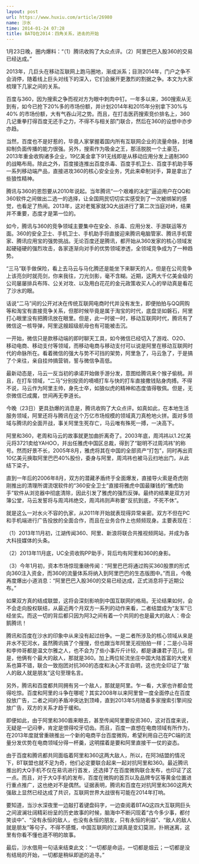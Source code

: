 ```yaml
---
layout: post
url: https://www.huxiu.com/article/26980
name: 沙水
time: 2014-01-24 07:28
title: BATQ在2014：四角关系，进击的开始
---
```

1月23日晚，圈内爆料：“（1）腾讯收购了大众点评。（2）阿里巴巴入股360的交易已经达成。”

2013年，几巨头在移动互联网上跑马圈地，渐成派系；目测2014年，门户之争不会消停，随着线上巨头对线下的深入，它们会展开更激烈的割据之争。本文为大家梳理下几家之间的关系。

百度与360，因为搜索之争而视对方为眼中刺肉中钉。一年多以来，360搜索从无到有，如今已抢下20%多的市场份额，并计划2014年和2015年分别拿下30%与40% 的市场份额，大有气吞山河之势。而且，在打击医药搜索竞价排名上，360几记重拳打得百度无还手之力，不得不与相关部门联合，然后在360的设想中亦步亦趋。

当然，百度也不是好惹的，毕竟人家掌握着国内所有互联网企业的流量命脉，封堵抑制负面传播的能力很强。另外，搜索作为吸金之王，那活脱脱一个土豪范，2013年重金收购诸多企业，19亿美金拿下91无线即是从移动应用分发上遏制360的战略布局。除此之外，百度接连推出百度杀毒、百度手机卫士、百度手机助手等一系列移动端产品，直接进攻360的核心安全业务，凭此来牵制对手，算是拿出了些狼性精神。

腾讯与360的恩怨要从2010年说起。当年腾讯“一个艰难的决定”逼迫用户在QQ和360软件之间做出二选一的选择，让全国网民切切实实感受到了一次被绑架的感觉，也看足了热闹。2013年，这对老冤家就3Q大战进行了第二次当庭对峙，结果并不重要，态度才是第一位的。

如今，腾讯与360的竞争领域主要集中在安全、杀毒、应用分发、手游联运等方面。360的安全卫士、手机卫士、手机助手将直接迎来腾讯电脑管家、腾讯手机管家、腾讯应用宝的强势挑战。无论百度还是腾讯，都开始从360发家的核心领域发起硬碰硬的强烈攻击，各家逐渐向对手的优势领域渗透，全领域竞争成为了一种趋势。

“三马”联手做保险，看上去马云与马化腾还是能坐下来聊天的人，但是在公司竞争上该亮剑时就亮剑，你来我往，刀光剑影，毫不含糊。近期，这两大千亿美金级的公司屡屡排兵布阵、公关对攻、以及用白花花的金元政策收买人心的举动真是看花了沙水的眼。

话说“二马”间的公开对决在传统互联网电商时代并没有发生，即便拍拍与QQ网购等和淘宝有直接竞争关系，但那时候毕竟是属于淘宝的时代，底盘坚如磐石，阿里打心眼里没有把腾讯放在眼里。但是，此一时彼一时，移动互联网时代，腾讯有了微信这一核导弹，阿里这艘超级航母也有可能被击沉。

一开始，微信只是款移动端的即时聊天工具，如今微信已经切入了游戏、O2O、移动电商、移动支付等领域，而移动电商与移动支付可以说是阿里在移动互联网时代的命脉所在。看着微信的强大与势不可挡的架势，阿里急了，马云急了，于是搞了个来往，亲自挂帅搞营销，誓与微信争高低。

最新动态是，马云一反当初的承诺开始做手游分发，意图给腾讯来个猴子偷桃。并且，在打车领域，“二马”分别投资的嘀嘀打车与快的打车直接撒钱贴身肉搏。不得不说，马云作为阿里主帅，身先士卒，如狼似虎的精神和态度值得敬佩。但是，无奈微信已成魔，世间再无李道长。

今晚（23日）更具劲爆的消息是，腾讯收购了大众点评。如真如此，在本地生活服务领域，阿里还将与腾讯在这个万亿市场规模的领域真刀真枪地火拼。面对多领域与腾讯的全面开战，事关阿里生死存亡，马云唯有殊死一搏，一决高下。

阿里和360，老周和马云的故事就更加曲折离奇了。2003年底，周鸿祎以1.2亿美元将3721卖给YAHOO，并出任雅虎中国区总裁，得到了“聪明不过周鸿祎”的称号。然而好景不长，2005年8月，雅虎将其在中国的全部资产“打包”，同时再出资10亿美元换取阿里巴巴40%股份，委身与阿里，周鸿祎也被马云扫地出门，从此结下梁子。

直到一年后的2006年8月，双方的潜藏矛盾终于全面爆发，直接导火索是奇虎刚刚推出的清理所谓流氓软件的“360安全卫士”直接将雅虎中国最赚钱的“雅虎助手”软件从浏览器中彻底清除，因此引发了雅虎的强烈反弹。最终的结果是双方对簿公堂，马云发誓将与周鸿祎绝交，周鸿祎则声称要“反抗到底，不死不休”。

就是这么一对水火不容的仇家，从2011年开始就表现得异常亲密。双方不但在PC和手机端进行广告投放的全面合作，而且在业务合作上也频频现身。主要表现在：

（1）2013年11月初，江湖传闻360、阿里、新浪将联合共推视频网站，并成为各大科技媒体的头条。

（2）2013年11月底，UC全资收购PP助手，背后均有阿里和360的身影。

（3）今年1月初，资本市场惊现重磅传闻：“阿里巴巴将通过购买360股票的形式向360注入资金，而360的流量体系将纳入到阿里巴巴的生态版图中。”而且，今晚再度爆出小道消息：“阿里巴巴入股360的交易已经达成，正式消息将于近期公布。”

如果双方真的结成联盟，这将会深刻影响到中国互联网的格局。无论结果如何，会不会走向股权联结，从最近两个月双方一系列的动作来看，二者结盟成为“友军”已经坐实。而这一切的背后都只因为阿3之间有着一个共同的也是最大的敌人：帝企鹅腾讯！

腾讯和百度在沙水的印象中从来没有起过纷争。一是二者所涉及的核心领域从来是井水不犯河水，虽然腾讯搞了个搜搜，但也跟当年阿里无视拍拍一样；二是小马哥和李帅哥都是温文尔雅之人，也不会为了些小事斤斤计较，都是谦谦君子范儿。但是，他俩有个最大的敌人，那就是360。加上两位轮流坐庄中国大陆首富的大佬关系也算不错，联合一致抱团对抗360的态度和决心不言自明，这也完全印证了“敌人的敌人就是朋友”这句至理名言。

另外，腾讯和百度都共同拥有另一个敌人，那就是阿里。乍一看，大家也许都会觉得吃惊。百度和阿里的斗争在哪呢？其实2008年以来阿里曾一度全面停止在百度投放广告，二者之间的矛盾冲突达到顶峰，直到2013年5月随着多家搜索引擎间投放广告，双方的关系才趋于缓和。

即便如此，由于阿里和360眉来眼去，甚至传闻阿里要投资360，这对百度来说，无疑是一记闷拳，肯定是恨得咬牙切齿。而且，百度一直想在电商领域有所作为，在2013年度就曾重磅推出一个新的电商平台百度微购，希望利用自己在PC端的流量分发优势在电商领域分得一杯羹，这明摆着是要和阿里直接干一仗的姿态。

由于百度和腾讯都共同面临着阿里和360这两大敌人，所以，在阿3结盟的情况下，BT联盟也就不足为奇，他们必定要联合起来一起对抗阿里和360。最近腾讯推出的大Q手机不仅在易讯进行首发，还选择了在百度微购联合发布，也印证了这一点。而且，对于大Q手机的发布，百度在微购的首页以及品牌专区等黄金位置进行重点推广，这也绝对不是偶然。证据表明，腾讯和百度在对抗阿里和360这两大强敌上显然已经达成了共识，互联网世界大战很有可能在2014年打响。

要知道，当沙水深夜里一边敲打着键盘码字，一边查阅着BTAQ这四大互联网巨头之间波澜壮阔精彩纷呈的历史故事的时候，脑海中不断闪现着“古今多少事，都付笑谈中”、“没有永恒的敌人，也没有永恒的朋友，只有永恒的利益”、“敌人的敌人就是朋友”等句子。不得不感慨，中国互联网的江湖真是变幻莫测，扑朔迷离，这里有你看不懂也道不明的故事。

最后，沙水借用一句话来结束此文：“一切都是命运，一切都是烟云；一切都是没有结局的开始，一切都是稍纵即逝的追寻。”

